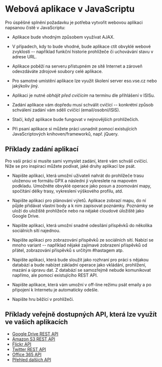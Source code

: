 # Webová aplikace v JavaScriptu

Pro úspěšné splnění požadavku je potřeba vytvořit webovou aplikaci
napsanou čistě v JavaScriptu:

* Aplikace bude vhodným způsobem využívat AJAX.

* V případech, kdy to bude vhodné, bude aplikace ctít obvyklé webové
  zvyklosti -- například funkční historie prohlížeče či uchovávání
  stavu v adrese URL.

* Aplikace poběží na serveru přístupném ze sítě Internet a zároveň
  odevzdáváte zdrojové soubory celé aplikace.

* Pro samotné umístění aplikace lze využít školení server eso.vse.cz
  nebo jakýkoliv jiný.

* Aplikaci je nutné *obhájit před cvičícím* na termínu dle přihlášení
  v ISISu.

* Zadání aplikace vám dopředu musí schválit cvičící -- konkrétní
  způsob schválení zadání vám sdělí cvičící (email/osobní/ISIS).

* Stačí, když aplikace bude fungovat v nejnovějších prohlížečích.

* Při psaní aplikace si můžete práci usnadnit pomocí existujících
  JavaScriptových knihoven/frameworků, např. jQuery. 

## Příklady zadání aplikací

Pro vaši práci si musíte sami vymyslet zadání, které vám schválí
cvičící. Níže se pro inspiraci můžete podívat, jaké druhy aplikací lze
psát.

* Napište aplikaci, která umožní uživateli nahrát do prohlížeče trasu
  uloženou ve formátu GPX a následni ji vykreslete na mapovém
  podkladu. Umožněte obvyklé operace jako posun a zoomování mapy,
  spočítání délky trasy, vykreslení výškového profilu, atd. 

* Napište aplikaci pro plánování výletů. Aplikace zobrazí mapu, do ní
  půjde přidávat vlastní body a k nim zapisovat poznámky. Poznámky se
  uloží do uložiště prohlížeče nebo na nějaké cloudové úložiště jako
  Google Drive.

* Napište aplikaci, která umožní snadné odesílání příspěvků do
  několika sociálních sítí najednou.

* Napište aplikaci pro zobrazování příspěvků ze sociálních
  sítí. Nabízí se mnoho variant -- například nějaké zajímavé zobrazení
  příspěvků od přátel, zobrazování příspěvků s určitým #hastagem atp.

* Napište aplikaci, která bude sloužit jako rozhraní pro práci s
  nějakou databází a bude nabízet základní operace jako vkládání,
  prohlížení, mazání a úpravu dat. Z databází se samozřejmě nebude
  komunikovat napřímo, ale pomocí existujícího REST API.

* Napište aplikace, která vám umožní v off-line režimu psát emaily a
  po připojení k Internetu je automaticky odešle.

* Napište hru běžící v prohlížeči.

## Příklady veřejně dostupných API, která lze využít ve vašich aplikacích

* [Google Drive REST API](https://developers.google.com/drive/web/about-sdk)
* [Amazon S3 REST API](http://docs.aws.amazon.com/AmazonS3/latest/API/APIRest.html)
* [Flickr API](https://www.flickr.com/services/api/)
* [Twitter REST API](https://dev.twitter.com/rest/public)
* [Office 365 API](https://msdn.microsoft.com/en-us/office/office365/howto/rest-api-overview#sectionlanguagesides)
* [Přehled dalších API](https://www.publicapis.com/)



